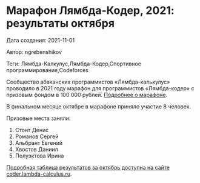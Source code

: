 # Марафон Лямбда-Кодер, 2021: результаты октября

Дата создания: 2021-11-01

Автор: ngrebenshikov

Теги: Лямбда-Калкулус,Лямбда-Кодер,Спортивное программирование,Codeforces

Сообщество абаканских программистов «Лямбда-калькулус» проводило в 2021 году марафон для программистов «Лямбда-кодер» с призовым фондом в 100 000 рублей. [Подробнее о марафоне](http://lambda-calculus.ru/blog/events/187.html).  
  
В финальном месяце октябре в марафоне приняло участие 8 человек.  
   
Призовые места заняли:

1. Стонт Денис
2. Романов Сергей
3. Альбрант Евгений
4. Хвостов Даниил
5. Полуэктова Ирина

  
[Подробная таблица результатов за октябрь доступна на сайте coder.lambda-calculus.ru](http://coder.lambda-calculus.ru/leaderboard/2021-10).